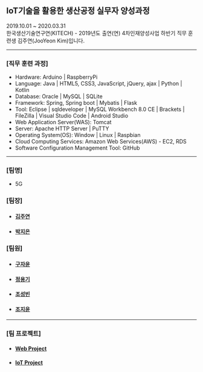 ## IoT기술을 활용한 생산공정 실무자 양성과정
2019.10.01 ~ 2020.03.31 <br>
한국생산기술연구연(KITECH) - 2019년도 출연(연) 4차인재양성사업 하반기 직무 훈련생 김주연(JooYeon Kim)입니다.<br>
<hr>
<h3>[직무 훈련 과정]</h3>
<ul>
 <li> Hardware: Arduino | RaspberryPi <br></li>
 <li> Language: Java | HTML5, CSS3, JavaScript, jQuery, ajax | Python | Kotlin  <br></li>
 <li> Database: Oracle | MySQL | SQLite <br></li>
 <li> Framework: Spring, Spring boot | Mybatis | Flask <br></li>
 <li> Tool: Eclipse | sqldeveloper | MySQL Workbench 8.0 CE | Brackets | FileZilla | Visual Studio Code | Android Studio </li>
 <li> Web Application Server(WAS): Tomcat </li>
 <li> Server: Apache HTTP Server | PuTTY </li>
 <li> Operating System(OS): Window | Linux | Raspbian</li>
 <li> Cloud Computing Services: Amazon Web Services(AWS) - EC2, RDS</li>
 <li> Software Configuration Management Tool: GitHub </li>
</ul>
<hr>
<h3>[팀명]</h3>
<ul>
 <li>5G</li>
 </ul>
 <h3>[팀장]</h3>
<ul>
 <li><h4><a href="https://github.com/jysaa5">김주연</a></h4></li>
 <li><h4><a href="https://github.com/jieunin1213">박지은</a></h4></li>
 </ul>
<h3>[팀원]</h3>
<ul>
 <li><h4><a href="https://github.com/jy950902">구자윤</a></h4></li>
 <li><h4><a href="https://github.com/capashage2">정용기</a></h4></li>
 <li><h4><a href ="https://github.com/sjm99198">조성빈</a></h4></li>
 <li><h4><a href ="https://github.com/db3124">조지윤</a></h4></li>
 </ul>
<hr>
<h3>[팀 프로젝트]</h3>
<ul>
 <li><h4><a href="https://github.com/jysaa5/KITECH_5G-Hobby_Site"> Web Project </a></h4></li>
 <li><h4><a href="https://github.com/jysaa5/KITECH_5G-Smart_Home"> IoT Project </a></h4></li>
</ul>
